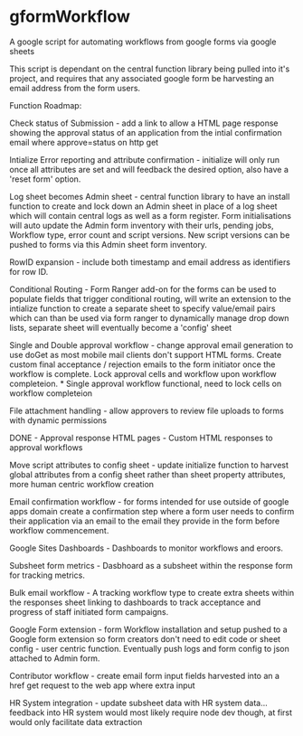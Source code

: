 # gformWorkflow
A google script for automating workflows from google forms via google sheets

This script is dependant on the central function library being pulled into it's project, and requires that any associated google form be harvesting an email address from the form users.

Function Roadmap:

Check status of Submission - add a link to allow a HTML page response showing the approval status of an application from the intial confirmation email where approve=status on http get

Intialize Error reporting and attribute confirmation - initialize will only run once all attributes are set and will feedback the desired option, also have a 'reset form' option.

Log sheet becomes Admin sheet - central function library to have an install function to create and lock down an Admin sheet in place of a log sheet which will contain central logs as well as a form register. Form initialisations will auto update the Admin form inventory with their urls, pending jobs, Workflow type, error count and script versions. New script versions can be pushed to forms via this Admin sheet form inventory. 

RowID expansion - include both timestamp and email address as identifiers for row ID.

Conditional Routing - Form Ranger add-on for the forms can be used to populate fields that trigger conditional routing, will write an extension to the intialize function to create a separate sheet to specify value/email pairs which can than be used via form ranger to dynamically manage drop down lists, separate sheet will eventually become a 'config' sheet

Single and Double approval workflow - change approval email generation to use doGet as most mobile mail clients don't support HTML forms. Create custom final acceptance / rejection emails to the form initiator once the workflow is complete. Lock approval cells and workflow upon workflow completeion. * Single approval workflow functional, need to lock cells on workflow completeion

File attachment handling - allow approvers to review file uploads to forms with dynamic permissions

DONE - Approval response HTML pages - Custom HTML responses to approval workflows

Move script attributes to config sheet - update initialize function to harvest global attributes from a config sheet rather than sheet property attributes, more human centric workflow creation

Email confirmation workflow - for forms intended for use outside of google apps domain create a confirmation step where a form user needs to confirm their application via an email to the email they provide in the form before workflow commencement.

Google Sites Dashboards - Dashboards to monitor workflows and eroors.

Subsheet form metrics - Dasbhoard as a subsheet within the response form for tracking metrics.

Bulk email workflow - A tracking workflow type to create extra sheets within the responses sheet linking to dashboards to track acceptance and progress of staff initiated form campaigns.

Google Form extension - form Workflow installation and setup pushed to a Google form extension so form creators don't need to edit code or sheet config - user centric function. Eventually push logs and form config to json attached to Admin form. 

Contributor workflow - create email form input fields harvested into an a href get request to the web app where extra input

HR System integration - update subsheet data with HR system data... feedback into HR system would most likely require node dev though, at first would only facilitate data extraction
